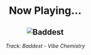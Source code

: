 <div align="center"> 
<h1>Now Playing...</h1>

![Baddest](https://i.scdn.co/image/ab67616d00001e026d23e69a6dbfec7a8608c205)
--
_<p>Track: Baddest - Vibe Chemistry </p>_
</div>
